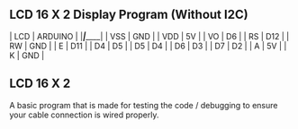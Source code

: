 LCD 16 X 2 Display Program (Without I2C)
-------

| LCD | ARDUINO |
|_____|_________|
| VSS | GND |
| VDD | 5V |
| VO | D6 |
| RS | D12 |
| RW | GND |
| E  | D11 |
| D4 | D5 |
| D5 | D4 |
| D6 | D3 |
| D7 | D2 |
| A | 5V |
| K | GND |

LCD 16 X 2
---

A basic program that is made for testing the code / debugging to ensure your cable connection is wired properly.
